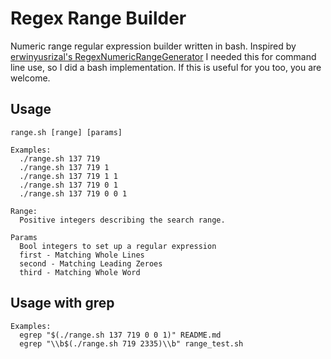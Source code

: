 # Regex Range Builder
Numeric range regular expression builder written in bash. Inspired by [erwinyusrizal's RegexNumericRangeGenerator](https://github.com/erwinyusrizal/RegexNumericRangeGenerator)
I needed this for command line use, so I did a bash implementation. If this is useful for you too, you are welcome.

## Usage

```text
range.sh [range] [params]

Examples:
  ./range.sh 137 719
  ./range.sh 137 719 1
  ./range.sh 137 719 1 1
  ./range.sh 137 719 0 1
  ./range.sh 137 719 0 0 1

Range:
  Positive integers describing the search range.
  
Params
  Bool integers to set up a regular expression
  first - Matching Whole Lines
  second - Matching Leading Zeroes
  third - Matching Whole Word
```

## Usage with grep

```text
Examples:
  egrep "$(./range.sh 137 719 0 0 1)" README.md
  egrep "\\b$(./range.sh 719 2335)\\b" range_test.sh
```